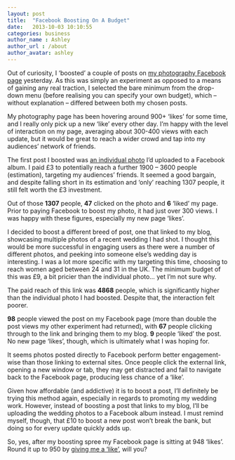 ```yaml
---
layout: post
title:  "Facebook Boosting On A Budget"
date:   2013-10-03 10:10:55
categories: business
author_name : Ashley
author_url : /about
author_avatar: ashley
---
```


<p>Out of curiosity, I &#8216;boosted&#8217; a couple of posts on <a title="Girl With A Camera on Facebook" href="https://www.facebook.com/girlwithacamerauk">my photography Facebook page</a> yesterday. As this was simply an experiment as opposed to a means of gaining any real traction, I selected the bare minimum from the drop-down menu (before realising you can specify your own budget), which – without explanation – differed between both my chosen posts.</p>
<p>My photography page has been hovering around 900+ &#8216;likes&#8217; for some time, and I really only pick up a new &#8216;like&#8217; every other day. I&#8217;m happy with the level of interaction on my page, averaging about 300-400 views with each update, but it would be great to reach a wider crowd and tap into my audiences&#8217; network of friends.</p>
<!--more-->
<p>The first post I boosted was <a href="https://www.facebook.com/photo.php?fbid=513725538718010&amp;l=c994f1494c">an individual photo</a> I&#8217;d uploaded to a Facebook album. I paid £3 to potentially reach a further 1900 &#8211; 3600 people (estimation), targeting my audiences&#8217; friends. It seemed a good bargain, and despite falling short in its estimation and &#8216;only&#8217; reaching 1307 people, it still felt worth the £3 investment.</p>
<p>Out of those <strong>1307</strong> people, <strong>47</strong> clicked on the photo and <strong>6</strong> &#8216;liked&#8217; my page. Prior to paying Facebook to boost my photo, it had just over 300 views. I was happy with these figures, especially my new page &#8216;likes&#8217;.</p>
<p>I decided to boost a different breed of post, one that linked to my blog, showcasing multiple photos of a recent wedding I had shot. I thought this would be more successful in engaging users as there were a number of different photos, and peeking into someone else&#8217;s wedding day is interesting. I  was a lot more specific with my targeting this time, choosing to reach women aged between 24 and 31 in the UK. The minimum budget of this was £9,  a bit pricier than the individual photo… yet I&#8217;m not sure why.</p>
<p>The paid reach of this link was <strong>4868</strong> people, which is significantly higher than the individual photo I had boosted. Despite that, the interaction felt poorer.</p>
<p><strong>98</strong> people viewed the post on my Facebook page (more than double the post views my other experiment had returned), with <strong>67</strong> people clicking through to the link and bringing them to my blog. <strong>9</strong> people &#8216;liked&#8217; the post. No new page &#8216;likes&#8217;, though, which is ultimately what I was hoping for.</p>
<p>It seems photos posted directly to Facebook perform better engagement-wise than those linking to external sites. Once people click the external link, opening a new window or tab, they may get distracted and fail to navigate back to the Facebook page, producing less chance of a &#8216;like&#8217;.</p>
<p>Given how affordable (and addictive) it is to boost a post, I&#8217;ll definitely be trying this method again, especially in regards to promoting my wedding work. However, instead of boosting a post that links to my blog, I&#8217;ll be uploading the wedding photos to a Facebook album instead. I must remind myself, though, that £10 to boost a new post won&#8217;t break the bank, but doing so for every update quickly adds up.</p>
<p>So, yes, after my boosting spree my Facebook page is sitting at 948 &#8216;likes&#8217;. Round it up to 950 by <a title="Girl With a Camera on Facebook" href="https://www.facebook.com/girlwithacamerauk">giving me a &#8216;like&#8217;</a>, will you?</p>
